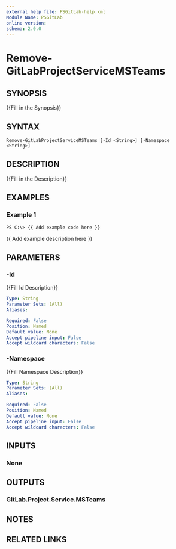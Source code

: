 ```yaml
---
external help file: PSGitLab-help.xml
Module Name: PSGitLab
online version: 
schema: 2.0.0
---
```


# Remove-GitLabProjectServiceMSTeams

## SYNOPSIS
{{Fill in the Synopsis}}

## SYNTAX

```
Remove-GitLabProjectServiceMSTeams [-Id <String>] [-Namespace <String>]
```

## DESCRIPTION
{{Fill in the Description}}

## EXAMPLES

### Example 1
```
PS C:\> {{ Add example code here }}
```

{{ Add example description here }}

## PARAMETERS

### -Id
{{Fill Id Description}}

```yaml
Type: String
Parameter Sets: (All)
Aliases: 

Required: False
Position: Named
Default value: None
Accept pipeline input: False
Accept wildcard characters: False
```

### -Namespace
{{Fill Namespace Description}}

```yaml
Type: String
Parameter Sets: (All)
Aliases: 

Required: False
Position: Named
Default value: None
Accept pipeline input: False
Accept wildcard characters: False
```

## INPUTS

### None


## OUTPUTS

### GitLab.Project.Service.MSTeams


## NOTES

## RELATED LINKS

